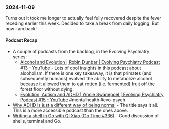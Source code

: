 ### 2024-11-09
Turns out it took me longer to actually feel fully recovered despite the fever receding earlier this week. Decided to take a break from daily logging. But now I am back!

#### Podcast Recap
- A couple of podcasts from the backlog, in the Evolving Psychiatry series:
	- [Alcohol and Evolution | Robin Dunbar | Evolving Psychiatry Podcast #13 - YouTube](https://www.youtube.com/watch?v=Q9fqVmR_YiI) - Lots of cool insights in this podcast about alcoholism. If there is one key takeaway, it is that primates (and subsequently humans) evolved the ability to metabolize alcohol because it allowed them to eat rotten (i.e. fermented) fruit off the forest floor without dying.
	- [Evolution, Autism and ADHD | Annie Swanepoel | Evolving Psychiatry Podcast #15 - YouTube](https://www.youtube.com/watch?v=iHbKSX75iOo) #mentalhealth #evo-psych 
- [Why ADHD is just a different way of being normal](https://www.economist.com/podcasts/2024/11/06/why-adhd-is-just-a-different-way-of-being-normal) - The title says it all. This is a more accessible podcast than the ones above.
- [Writing a shell in Go with Qi Xiao (Go Time #336)](https://changelog.com/gotime/336) - Good discussion of shells, terminal and Go.